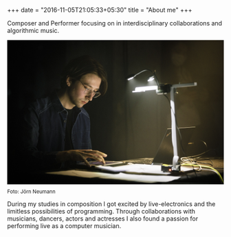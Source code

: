 +++
date = "2016-11-05T21:05:33+05:30"
title = "About me"
+++

Composer and Performer focusing on in interdisciplinary collaborations and algorithmic music.

![Portrait][1]
<sub>Foto: Jörn Neumann</sub>

During my studies in composition I got excited by live-electronics and the limitless possibilities of programming. Through collaborations with musicians, dancers, actors and actresses I also found a passion for performing live as a computer musician.

[1]: /img/about.jpg
